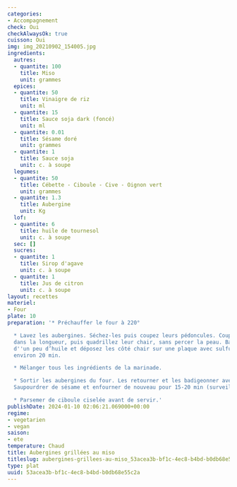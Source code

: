 ```yaml
---
categories:
- Accompagnement
check: Oui
checkAlwaysOk: true
cuisson: Oui
img: img_20210902_154005.jpg
ingredients:
  autres:
  - quantite: 100
    title: Miso
    unit: grammes
  epices:
  - quantite: 50
    title: Vinaigre de riz
    unit: ml
  - quantite: 15
    title: Sauce soja dark (foncé)
    unit: ml
  - quantite: 0.01
    title: Sésame doré
    unit: grammes
  - quantite: 1
    title: Sauce soja
    unit: c. à soupe
  legumes:
  - quantite: 50
    title: Cébette - Ciboule - Cive - Oignon vert
    unit: grammes
  - quantite: 1.3
    title: Aubergine
    unit: Kg
  lof:
  - quantite: 6
    title: huile de tournesol
    unit: c. à soupe
  sec: []
  sucres:
  - quantite: 1
    title: Sirop d'agave
    unit: c. à soupe
  - quantite: 1
    title: Jus de citron
    unit: c. à soupe
layout: recettes
materiel:
- Four
plate: 10
preparation: '* Préchauffer le four à 220°

  * Lavez les aubergines. Séchez-les puis coupez leurs pédoncules. Coupez-les en deux
  dans la longueur, puis quadrillez leur chair, sans percer la peau. Badigeonnez-les
  d''un peu d’huile et déposez les côté chair sur une plaque avec sulfu. Faites cuire
  environ 20 min.

  * Mélanger tous les ingrédients de la marinade.

  * Sortir les aubergines du four. Les retourner et les badigeonner avec la marinade.
  Saupourdrer de sésame et enfourner de nouveau pour 15-20 min (surveiller la cuisson).

  * Parsemer de ciboule ciselée avant de servir.'
publishDate: 2024-01-10 02:06:21.069000+00:00
regime:
- vegetarien
- vegan
saison:
- ete
temperature: Chaud
title: Aubergines grillées au miso
titleslug: aubergines-grillees-au-miso_53acea3b-bf1c-4ec8-b4bd-b0db68e55c2a
type: plat
uuid: 53acea3b-bf1c-4ec8-b4bd-b0db68e55c2a
---
```

